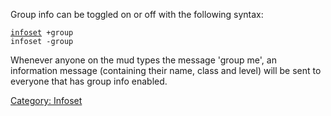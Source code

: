 Group info can be toggled on or off with the following syntax:

[`infoset`](infoset "wikilink")` +group`  
`infoset -group`

Whenever anyone on the mud types the message 'group me', an information
message (containing their name, class and level) will be sent to
everyone that has group info enabled.

[Category: Infoset](Category:_Infoset "wikilink")
